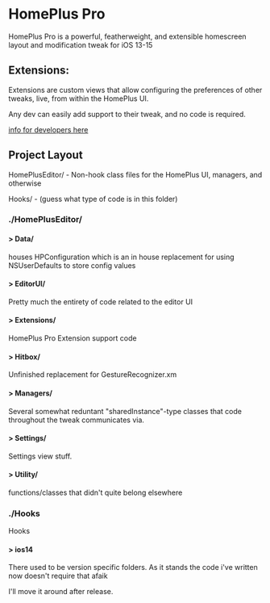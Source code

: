 # HomePlus Pro

HomePlus Pro is a powerful, featherweight, and extensible homescreen layout and modification tweak for iOS 13-15

## Extensions:
Extensions are custom views that allow configuring the preferences of other tweaks, live, from within the HomePlus UI.

Any dev can easily add support to their tweak, and no code is required.

[info for developers here](https://github.com/KritantaDev/HomePlusPro/blob/master/HomePlusEditor/Extensions/README.md)

## Project Layout

HomePlusEditor/ - Non-hook class files for the HomePlus UI, managers, and otherwise

Hooks/ - (guess what type of code is in this folder)

### ./HomePlusEditor/

#### > Data/

houses HPConfiguration which is an in house replacement for using NSUserDefaults to store config values

#### > EditorUI/

Pretty much the entirety of code related to the editor UI

#### > Extensions/

HomePlus Pro Extension support code

#### > Hitbox/

Unfinished replacement for GestureRecognizer.xm

#### > Managers/

Several somewhat reduntant "sharedInstance"-type classes that code throughout the tweak communicates via.

#### > Settings/

Settings view stuff. 

#### > Utility/

functions/classes that didn't quite belong elsewhere

### ./Hooks

Hooks

#### > ios14

There used to be version specific folders. As it stands the code i've written now doesn't require that afaik

I'll move it around after release.

